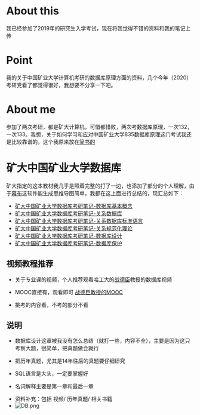 # About this

我已经参加了2019年的研究生入学考试，现在将我觉得不错的资料和我的笔记上传

# Point

我的关于中国矿业大学计算机考研的数据库原理方面的资料，几个今年（2020）考研党看了都觉得很好，我想要不分享一下吧。

# About me

参加了两次考研，都是矿大计算机，可惜都惜败，两次考数据库原理，一次132，一次133。我想，关于如何学习和应对中国矿业大学835数据库原理这门考试我还是比较靠谱的。这个我原来放在[简书的](https://www.jianshu.com/p/4c521333655b)





# 矿大中国矿业大学数据库

矿大指定的这本教材我几乎是照着完整的打了一边，也添加了部分的个人理解，由于[幕布](https://mubu.com/)这软件能生成思维导图简单，我都在这上面进行总结的，现汇总如下：

* [矿大中国矿业大学数据库考研笔记-数据库基本概念](https://mubu.com/doc/1fG61teSeE)
* [矿大中国矿业大学数据库考研笔记-关系数据库](https://mubu.com/doc/2mMAkYzVPE)
* [矿大中国矿业大学数据库考研笔记-关系数据库标准语言](https://mubu.com/doc/3isqXBU6wE)
* [矿大中国矿业大学数据库考研笔记-关系规范化理论](https://mubu.com/doc/3TUWGppU9E)
* [矿大中国矿业大学数据库考研笔记-数据库设计](https://mubu.com/doc/2LGtgcSEOE)
* [矿大中国矿业大学数据库考研笔记-数据库保护](https://mubu.com/doc/1S2rDroQOE)



## 视频教程推荐

- 关于专业课的视频，个人推荐观看哈工大的[战德臣](http://homepage.hit.edu.cn/zhandechen)教授的数据库视频

- MOOC直接有，观看即可 [战德臣教授的MOOC](https://www.icourse163.org/u/981194?userId=1507001&_trace_c_p_k2_=26e0e9de55344c9f90aef03849ad08d4)

- 挑考的内容看，不考的部分不看

  

## 说明

- 数据库设计这章被我没有怎么总结（就打一些，内容不全），主要是因为这只考察大题，很简单，把真题做会就行

- 把历年真题，尤其是14年往后的真题要仔细研究

- SQL语言是大头，一定要掌握好 

- 名词解释主要是第一章和最后一章

  

* 资料补充：包括 视频/ 历年真题/ 相关书籍
* ![DB.png](https://upload-images.jianshu.io/upload_images/1790421-5ce067336a579656.png?imageMogr2/auto-orient/strip%7CimageView2/2/w/1240)